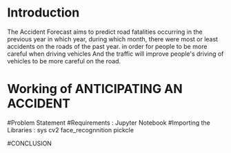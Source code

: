 # Introduction
The Accident Forecast aims to predict road fatalities occurring in the previous year in which year, during which month, there were most or least accidents on the roads of the past year. in order for people to be more careful when driving vehicles And the traffic will improve people's driving of vehicles to be more careful on the road.
# Working of ANTICIPATING AN ACCIDENT
#Problem Statement
#Requirements :
Jupyter Notebook
#Importing the Libraries :
sys
cv2
face_recognnition
pickcle

#CONCLUSION



